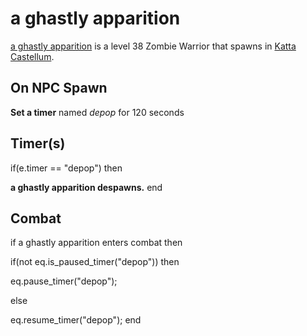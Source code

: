 # a ghastly apparition



[a ghastly apparition](/npc/160007) is a level 38 Zombie Warrior that spawns in [Katta Castellum](/zone/160).



## On NPC Spawn

**Set a timer** named *depop* for 120 seconds


## Timer(s)

if(e.timer == "depop") then


**a ghastly apparition despawns.**
end



## Combat

if a ghastly apparition enters combat  then


if(not eq.is_paused_timer("depop")) then



eq.pause_timer("depop");


else


eq.resume_timer("depop");
end
